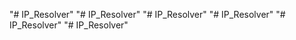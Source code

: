 "# IP_Resolver" 
"# IP_Resolver" 
"# IP_Resolver" 
"# IP_Resolver" 
"# IP_Resolver" 
"# IP_Resolver" 
